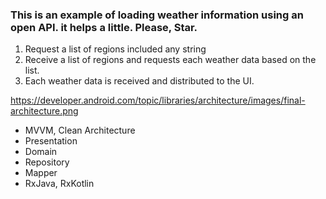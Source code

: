 ### This is an example of loading weather information using an open API. it helps a little. Please, Star.

1. Request a list of regions included any string
2. Receive a list of regions and requests each weather data based on the list.
3. Each weather data is received and distributed to the UI.

https://developer.android.com/topic/libraries/architecture/images/final-architecture.png

- MVVM, Clean Architecture
- Presentation
- Domain
- Repository
- Mapper
- RxJava, RxKotlin
